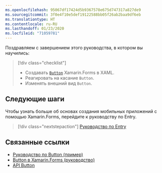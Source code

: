 ```yaml
---
ms.openlocfilehash: 95067df17424d5b9367578e675d747317a827de9
ms.sourcegitcommit: 3f0e4f10e5def19122588bb05f26ab2baa9df6eb
ms.translationtype: HT
ms.contentlocale: ru-RU
ms.lasthandoff: 01/23/2020
ms.locfileid: "71059781"
---
```

Поздравляем с завершением этого руководства, в котором вы научились:

> [!div class="checklist"]
>
> - Создавать [`Button`](xref:Xamarin.Forms.Button) Xamarin.Forms в XAML.
> - Реагировать на касание `Button`.
> - Изменять внешний вид `Button`.

## <a name="next-steps"></a>Следующие шаги

Чтобы узнать больше об основах создания мобильных приложений с помощью Xamarin.Forms, перейдите к руководству по Entry.

> [!div class="nextstepaction"]
> [Руководство по Entry](~/get-started/tutorials/entry/index.yml)

## <a name="related-links"></a>Связанные ссылки

- [Руководство по Button (пример)](https://docs.microsoft.com/samples/xamarin/xamarin-forms-samples/getstarted-tutorials-buttontutorial/)
- [Button в Xamarin.Forms (руководство)](~/xamarin-forms/user-interface/button.md)
- [API Button](xref:Xamarin.Forms.Button)
